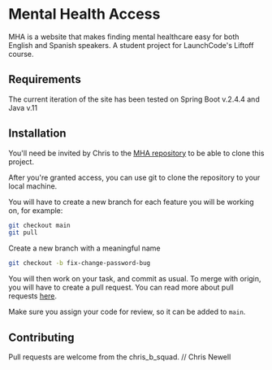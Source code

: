 # Mental Health Access

MHA is a website that makes finding mental healthcare easy for both English and Spanish speakers. A student project for LaunchCode's Liftoff course.

## Requirements

The current iteration of the site has been tested on Spring Boot v.2.4.4 and Java v.11

## Installation

You'll need be invited by Chris to the [MHA repository](https://github.com/chrisbay/mental-healthcare-access) to be able to clone this project.

After you're granted access, you can use git to clone the repository to your local machine.

You will have to create a new branch for each feature you will be working on, for example:

```bash
git checkout main
git pull
```
Create a new branch with a meaningful name
```bash
git checkout -b fix-change-password-bug
```
You will then work on your task, and commit as usual. To merge with origin, you will have to create a pull request. You can read more about pull requests [here](https://education.launchcode.org/liftoff/modules/git/git-workflow.html#pull-requests).

Make sure you assign your code for review, so it can be added to ```main```.


## Contributing
Pull requests are welcome from the chris_b_squad.
// Chris Newell
